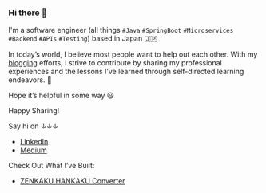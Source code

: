 ### Hi there 👋

I'm a software engineer (all things `#Java` `#SpringBoot` `#Microservices` `#Backend` `#APIs` `#Testing`) based in Japan 🇯🇵

In today’s world, I believe most people want to help out each other. With my [blogging](https://medium.com/@truongbui95) efforts, I strive to contribute by sharing my professional experiences and the lessons I’ve learned through self-directed learning endeavors. 🚀

Hope it’s helpful in some way 😃

Happy Sharing!

Say hi on ↓↓↓

- [LinkedIn](https://www.linkedin.com/in/buingoctruong/)
- [Medium](https://medium.com/@truongbui95)

Check Out What I’ve Built:

- [ZENKAKU HANKAKU Converter](https://chromewebstore.google.com/detail/zenkaku-hankaku-converter/olgeeoaipkkmncidfopkldngijngakkd?authuser=0&hl=en)

<!--
**buingoctruong/buingoctruong** is a ✨ _special_ ✨ repository because its `README.md` (this file) appears on your GitHub profile.

Here are some ideas to get you started:

- 🔭 I’m currently working on ...
- 🌱 I’m currently learning ...
- 👯 I’m looking to collaborate on ...
- 🤔 I’m looking for help with ...
- 💬 Ask me about ...
- 📫 How to reach me: ...
- 😄 Pronouns: ...
- ⚡ Fun fact: ...
-->
